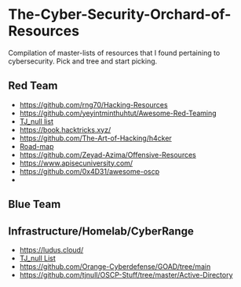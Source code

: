 # The-Cyber-Security-Orchard-of-Resources
Compilation of master-lists of resources that I found pertaining to cybersecurity. Pick and tree and start picking.

## Red Team
- https://github.com/rng70/Hacking-Resources
- https://github.com/yeyintminthuhtut/Awesome-Red-Teaming
- [TJ_null list](https://docs.google.com/spreadsheets/u/1/d/1dwSMIAPIam0PuRBkCiDI88pU3yzrqqHkDtBngUHNCw8/htmlview)
- https://book.hacktricks.xyz/
- https://github.com/The-Art-of-Hacking/h4cker
- [Road-map](https://github.com/Kennyslaboratory/Ultimate-Hacker-Roadmap)
- https://github.com/Zeyad-Azima/Offensive-Resources
- https://www.apisecuniversity.com/
- https://github.com/0x4D31/awesome-oscp
- 

  
## Blue Team

## Infrastructure/Homelab/CyberRange
- https://ludus.cloud/
- [TJ_null List](https://docs.google.com/spreadsheets/u/1/d/1dwSMIAPIam0PuRBkCiDI88pU3yzrqqHkDtBngUHNCw8/htmlview)
- https://github.com/Orange-Cyberdefense/GOAD/tree/main 
- https://github.com/tjnull/OSCP-Stuff/tree/master/Active-Directory
